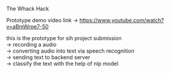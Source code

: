 The Whack Hack

Prototype demo video link -> https://www.youtube.com/watch?v=aBmWrpe7-50 

this is the prototype for sih project submission\
-> recording a audio\
-> converting audio into text via speech recognition\
-> sending text to backend server\
-> classify the text with the help of nlp model
